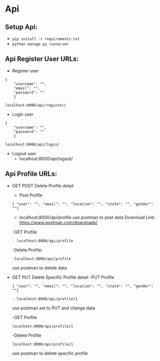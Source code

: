 # Api
## Setup Api:
  - `pip install -r requirements.txt`
  - `python manage.py runserver`
  
## Api Register User URLs:
  - Register user
```
{
    "username": "",
    "email": "",
    "password": ""
    }
```
    localhost:8000/api/register/
    
  - Login  user
```
{
    "username": "",
    "password": ""
    }
```
    localhost:8000/api/login/
    
  - Logout user
    - localhost:8000/api/logout/
    
## Api Profile URLs:
- GET POST Delete Profile detail
  - Post Profile
  ```
  { "user": "", "email": "", "location": "", "state": "", "gender": ""}
  ```
    - localhost:8000/api/profile
  use postman to post data
  Download Link: https://www.postman.com/downloads/
  
  -GET Profile 
  ```
  - localhost:8000/api/profile
   ```
    
  -Delete Profile:
  ```
  -localhost:8000/api/profile
   ```
   use postman to delete data

 - GET PUT Delete Specific Profile detail
     -PUT Profile
     ```
     { "user": "", "email": "", "location": "", "state": "", "gender": ""}
     ```
     ```
     - localhost:8000/api/profile/1
     ```
     use postman set to PUT and change data

     -GET Profile
     ```
     localhost:8000/api/profile/1
     ```
     
     -Delete Profile
     ```
     localhost:8000/api/profile/1
     ```
     use postman to delete specific profile
   
    
